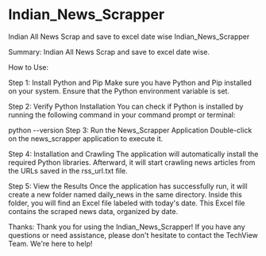 # Indian_News_Scrapper
Indian All News Scrap and save to excel date wise
Indian_News_Scrapper

Summary:
Indian All News Scrap and save to excel date wise.

How to Use:

Step 1: Install Python and Pip
Make sure you have Python and Pip installed on your system. Ensure that the Python environment variable is set.

Step 2: Verify Python Installation
You can check if Python is installed by running the following command in your command prompt or terminal:

python --version
Step 3: Run the News_Scrapper Application
Double-click on the news_scrapper application to execute it.

Step 4: Installation and Crawling
The application will automatically install the required Python libraries. Afterward, it will start crawling news articles from the URLs saved in the rss_url.txt file.

Step 5: View the Results
Once the application has successfully run, it will create a new folder named daily_news in the same directory. Inside this folder, you will find an Excel file labeled with today's date. This Excel file contains the scraped news data, organized by date.

Thanks:
Thank you for using the Indian_News_Scrapper! If you have any questions or need assistance, please don't hesitate to contact the TechView Team. We're here to help!
